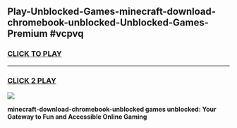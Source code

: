 
## Play-Unblocked-Games-minecraft-download-chromebook-unblocked-Unblocked-Games-Premium #vcpvq
<h3>
<a href="https://premium.freeplayer.one?title=minecraft-download-chromebook-unblocked&ref=12M">CLICK TO PLAY</a></h3>
<hr>

<h3>
<a href="https://premium.freeplayer.one?title=minecraft-download-chromebook-unblocked&ref=12M">CLICK 2 PLAY</a>
  
</h3>

<a href="https://premium.freeplayer.one?title=minecraft-download-chromebook-unblocked&ref=12M"><img src="https://clearcache.store/games.png"></a>


**minecraft-download-chromebook-unblocked games unblocked: Your Gateway to Fun and Accessible Online Gaming**
